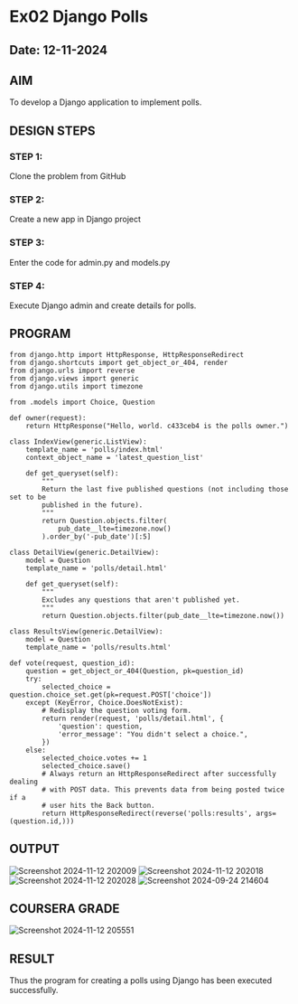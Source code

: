 # Ex02 Django Polls
## Date: 12-11-2024

## AIM
To develop a Django application to implement polls.


## DESIGN STEPS

### STEP 1:
Clone the problem from GitHub

### STEP 2:
Create a new app in Django project

### STEP 3:
Enter the code for admin.py and models.py

### STEP 4:
Execute Django admin and create details for polls.

## PROGRAM
```
from django.http import HttpResponse, HttpResponseRedirect
from django.shortcuts import get_object_or_404, render
from django.urls import reverse
from django.views import generic
from django.utils import timezone

from .models import Choice, Question

def owner(request):
    return HttpResponse("Hello, world. c433ceb4 is the polls owner.")

class IndexView(generic.ListView):
    template_name = 'polls/index.html'
    context_object_name = 'latest_question_list'

    def get_queryset(self):
        """
        Return the last five published questions (not including those set to be
        published in the future).
        """
        return Question.objects.filter(
            pub_date__lte=timezone.now()
        ).order_by('-pub_date')[:5]

class DetailView(generic.DetailView):
    model = Question
    template_name = 'polls/detail.html'

    def get_queryset(self):
        """
        Excludes any questions that aren't published yet.
        """
        return Question.objects.filter(pub_date__lte=timezone.now())

class ResultsView(generic.DetailView):
    model = Question
    template_name = 'polls/results.html'

def vote(request, question_id):
    question = get_object_or_404(Question, pk=question_id)
    try:
        selected_choice = question.choice_set.get(pk=request.POST['choice'])
    except (KeyError, Choice.DoesNotExist):
        # Redisplay the question voting form.
        return render(request, 'polls/detail.html', {
            'question': question,
            'error_message': "You didn't select a choice.",
        })
    else:
        selected_choice.votes += 1
        selected_choice.save()
        # Always return an HttpResponseRedirect after successfully dealing
        # with POST data. This prevents data from being posted twice if a
        # user hits the Back button.
        return HttpResponseRedirect(reverse('polls:results', args=(question.id,)))
```


## OUTPUT
![Screenshot 2024-11-12 202009](https://github.com/user-attachments/assets/78b3e8fb-f5ec-4c0b-a704-f1f476910850)
![Screenshot 2024-11-12 202018](https://github.com/user-attachments/assets/5d84c4bd-ce5b-45f3-b33d-b637887155f4)
![Screenshot 2024-11-12 202028](https://github.com/user-attachments/assets/b4baf84c-747d-4d3f-8e38-630680290fe6)
![Screenshot 2024-09-24 214604](https://github.com/user-attachments/assets/df2df3bb-3404-496c-a7a9-79fd75baf6d1)

## COURSERA GRADE
![Screenshot 2024-11-12 205551](https://github.com/user-attachments/assets/27447e2d-6266-4987-b3e4-83a7db9dc92c)

## RESULT
Thus the program for creating a polls using Django has been executed successfully.

